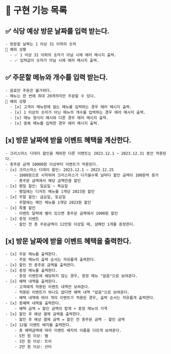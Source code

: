 # 🚀 구현 기능 목록

## ✅ 식당 예상 방문 날짜를 입력 받는다.
    - 방문할 날짜는 1 이상 31 이하의 숫자
    🚨 예외 상황
      - ✅ 1 이상 31 이하의 숫자가 아닐 시에 에러 메시지 출력.
      - ✅ 입력값이 숫자가 아닐 시에 에러 메시지 출력.
## ✅ 주문할 메뉴와 개수를 입력 받는다.
    - 음료만 주문은 불가하다.
    - 메뉴는 한 번에 최대 20개까지만 주문할 수 있다.
    🚨 예외 상황
      - [x] 고객이 메뉴판에 없는 메뉴를 입력하는 경우 에러 메시지 출력.
      - [x] 1 이상의 숫자가 아닌 메뉴의 개수를 입력하는 경우 에러 메시지 출력.
      - [x] 메뉴 형식이 예시와 다른 경우 에러 메시지 출력.
      - [x] 중복 메뉴를 입력한 경우 에러 메시지 출력.
## [x] 방문 날짜에 받을 이벤트 혜택을 계산한다.
    - 크리스마스 디데이 할인을 제외한 다른 이벤트는 2023.12.1 ~ 2023.12.31 동안 적용된다.
    - 총주문 금액 10000원 이상부터 이벤트가 적용된다.
    - [x] 크리스마스 디데이 할인: 2023.12.1 ~ 2023.12.25
        - 1000원으로 시작하여 크리스마스가 다가올수록 날마다 할인 금액이 100원씩 증가
        - 총주문 금액에서 해당 금액만큼 할인
    - [x] 평일 할인: 일요일 ~ 목요일
        - 평일에는 디저트 메뉴를 1개당 2023원 할인
    - [x] 주말 할인: 금요일, 토요일
        - 주말에는 메인 메뉴를 1개당 2023원 할인
    - [x] 특별 할인
        - 이벤트 달력에 별이 있으면 총주문 금액에서 1000원 할인
    - [x] 증정 이벤트
        - 할인 전 총 주문금액이 12만원 이상일 때, 샴페인 1개를 증정한다.
## [x] 방문 날짜에 받을 이벤트 혜택을 출력한다.
    - [x] 주문 메뉴를 출력한다.
        - 주문 메뉴의 출력 순서는 자유롭게 출력한다.
    - [x] 할인 전 총주문 금액을 출력한다.
    - [x] 증정 메뉴를 출력한다.
        - 증정 이벤트에 해당하지 않는 경우, 증정 메뉴 "없음"으로 보여준다.
    - [x] 혜택 내역을 출력한다.
        - 고객에게 적용된 이벤트 내역만 보여준다.
        - 적용된 이벤트가 하나도 없다면 혜택 내역 "없음"으로 보여준다.
        - 혜택 내역에 여러 개의 이벤트가 적용된 경우, 출력 순서는 자유롭게 출력한다.
    - [x] 총혜택 내역을 출력한다.
        - 혜택 금액 = 할인 금액의 합계 + 증정 메뉴의 가격
    - [x] 할인 후 예상 결제 금액을 출력한다.
        - 할인 후 예상 결제 금액 = 할인 전 총주문 금액 - 할인 금액
    - [x] 12월 이벤트 배지를 출력한다.
        - 총 혜택금액에 따라 이벤트 배지의 이름을 다르게 보여준다.
        - 5천 원 이상: 별
        - 1만 원 이상: 트리
        - 2만 원 이상: 산타



